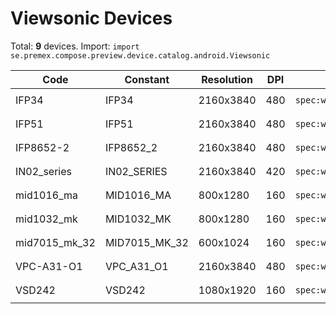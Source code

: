 # Viewsonic Devices

Total: **9** devices. Import: `import se.premex.compose.preview.device.catalog.android.Viewsonic`

| Code | Constant | Resolution | DPI | Compose Spec | Preview Usage |
|------|----------|------------|-----|-------------|---------------|
| IFP34 | IFP34 | 2160x3840 | 480 | `spec:width=2160px,height=3840px,dpi=480` | `@Preview(device = Viewsonic.IFP34)` |
| IFP51 | IFP51 | 2160x3840 | 480 | `spec:width=2160px,height=3840px,dpi=480` | `@Preview(device = Viewsonic.IFP51)` |
| IFP8652-2 | IFP8652_2 | 2160x3840 | 480 | `spec:width=2160px,height=3840px,dpi=480` | `@Preview(device = Viewsonic.IFP8652_2)` |
| IN02_series | IN02_SERIES | 2160x3840 | 420 | `spec:width=2160px,height=3840px,dpi=420` | `@Preview(device = Viewsonic.IN02_SERIES)` |
| mid1016_ma | MID1016_MA | 800x1280 | 160 | `spec:width=800px,height=1280px,dpi=160` | `@Preview(device = Viewsonic.MID1016_MA)` |
| mid1032_mk | MID1032_MK | 800x1280 | 160 | `spec:width=800px,height=1280px,dpi=160` | `@Preview(device = Viewsonic.MID1032_MK)` |
| mid7015_mk_32 | MID7015_MK_32 | 600x1024 | 160 | `spec:width=600px,height=1024px,dpi=160` | `@Preview(device = Viewsonic.MID7015_MK_32)` |
| VPC-A31-O1 | VPC_A31_O1 | 2160x3840 | 480 | `spec:width=2160px,height=3840px,dpi=480` | `@Preview(device = Viewsonic.VPC_A31_O1)` |
| VSD242 | VSD242 | 1080x1920 | 160 | `spec:width=1080px,height=1920px,dpi=160` | `@Preview(device = Viewsonic.VSD242)` |

<!-- Generated automatically. Do not edit manually. -->
